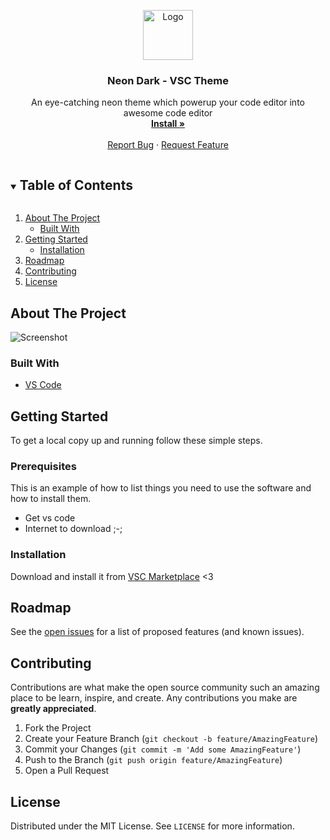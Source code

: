 <p align="center">
  <a href="https://github.com/SudhanPlayz/NeonDark-Theme">
    <img src="https://github.com/SudhanPlayz/NeonDark-Theme/blob/master/images/vsc.png?raw=true" alt="Logo" width="80" height="80">
  </a>

  <h3 align="center">Neon Dark - VSC Theme</h3>

  <p align="center">
    An eye-catching neon theme which powerup your code editor into awesome code editor
    <br />
    <a href="https://github.com/SudhanPlayz/NeonDark-Theme/blob/master/images/Screenshot.png?raw=true"><strong>Install »</strong></a>
    <br />
    <br />
    <a href="https://github.com/SudhanPlayz/NeonDark-Theme/issues">Report Bug</a>
    ·
    <a href="https://github.com/SudhanPlayz/NeonDark-Theme/issues">Request Feature</a>
  </p>
</p>

<details open="open">
  <summary><h2 style="display: inline-block">Table of Contents</h2></summary>
  <ol>
    <li>
      <a href="#about-the-project">About The Project</a>
      <ul>
        <li><a href="#built-with">Built With</a></li>
      </ul>
    </li>
    <li>
      <a href="#getting-started">Getting Started</a>
      <ul>
        <li><a href="#installation">Installation</a></li>
      </ul>
    </li>
    <li><a href="#roadmap">Roadmap</a></li>
    <li><a href="#contributing">Contributing</a></li>
    <li><a href="#license">License</a></li>
  </ol>
</details>

## About The Project
![Screenshot](https://github.com/SudhanPlayz/NeonDark-Theme/blob/master/images/Screenshot.png)

### Built With
* [VS Code](https://code.visualstudio.com)

## Getting Started
To get a local copy up and running follow these simple steps.

### Prerequisites
This is an example of how to list things you need to use the software and how to install them.

- Get vs code
- Internet to download ;-;

### Installation
Download and install it from [VSC Marketplace](https://marketplace.visualstudio.com/items?itemName=Sudhan.neondark-theme) <3

## Roadmap
See the [open issues](https://github.com/SudhanPlayz/NeonDark-Theme/issues) for a list of proposed features (and known issues).

## Contributing
Contributions are what make the open source community such an amazing place to be learn, inspire, and create. Any contributions you make are **greatly appreciated**.

1. Fork the Project
2. Create your Feature Branch (`git checkout -b feature/AmazingFeature`)
3. Commit your Changes (`git commit -m 'Add some AmazingFeature'`)
4. Push to the Branch (`git push origin feature/AmazingFeature`)
5. Open a Pull Request

## License
Distributed under the MIT License. See `LICENSE` for more information.
